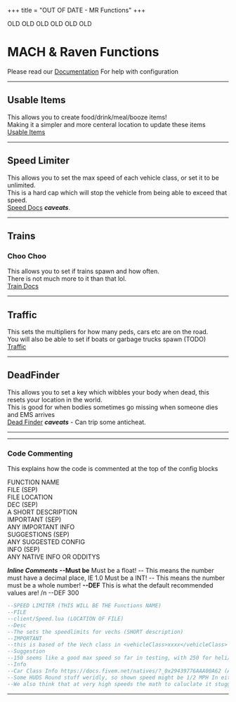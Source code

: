 +++
title = "OUT OF DATE - MR Functions"
+++

OLD OLD OLD OLD OLD OLD 

# MACH & Raven Functions  

Please read our [Documentation](https://docs.dotroleplay.com/mrfunctions) For help with configuration  

---

## Usable Items  

This allows you to create food/drink/meal/booze items!  
Making it a simpler and more centeral location to update these items  
[Usable Items](/usableitems)

---

## Speed Limiter  

This allows you to set the max speed of each vehicle class, or set it to be unlimited.  
This is a hard cap which will stop the vehicle from being able to exceed that speed.  
[Speed Docs](/speed) ***caveats***.  

---

## Trains  

### Choo Choo  

This allows you to set if trains spawn and how often.  
There is not much more to it than that lol.  
[Train Docs](/trains)  

---

## Traffic  

This sets the multipliers for how many peds, cars etc are on the road.  
You will also be able to set if boats or garbage trucks spawn (TODO)  
[Traffic](/traffic)  

---

## DeadFinder

This allows you to set a key which wibbles your body when dead, this resets your location in the world.  
This is good for when bodies sometimes go missing when someone dies and EMS arrives  
[Dead Finder](/dead) ***caveats*** - Can trip some anticheat.  

---

---

### Code Commenting  

This explains how the code is commented at the top of the config blocks  

FUNCTION NAME  
FILE (SEP)  
FILE LOCATION  
DEC (SEP)  
A SHORT DESCRIPTION  
IMPORTANT (SEP)  
ANY IMPORTANT INFO  
SUGGESTIONS (SEP)  
ANY SUGGESTED CONFIG  
INFO (SEP)  
ANY NATIVE INFO OR ODDITYS  

***Inline Comments***
**--Must be**
Must be a float! -- This means the number must have a decimal place, IE 1.0
Must be a INT! -- This means the number must be a whole number!
**--DEF** This is what the default recommended values are! /n
--DEF 300

```Lua
--SPEED LIMITER (THIS WILL BE THE Functions NAME)
--FILE
--client/Speed.lua (LOCATION OF FILE)
--Desc
--The sets the speedlimits for vechs (SHORT description)
--IMPORTANT
--this is based of the Vech class in <vehicleClass>xxxx</vehicleClass> in vehicles.meta, it does not care what is in your database! (ANY IMPORTANT INFO)
--Suggestion
--150 seems like a good max speed so far in testing, with 250 for heli/ac. You really dont want to be going much higher than this (ANY SUGGESTIONS)
--Info
--Car Class Info https://docs.fivem.net/natives/?_0x29439776AAA00A62 (ANY NATIVE INFO / ODDITIES )
--Some HUDS Round stuff weridly, so shown speed might be 1/2 MPH In either direction
--We also think that at very high speeds the math to caluclate it stuggles

```

---
